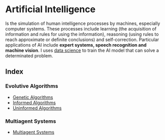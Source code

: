 # Artificial Intelligence

Is the simulation of human intelligence processes by machines, especially computer systems. These processes include learning (the acquisition of information and rules for using the information), reasoning (using rules to reach approximate or definite conclusions) and self-correction. Particular applications of AI include **expert systems, speech recognition and machine vision**. I uses [data science](../data%20science.md) to train the AI model that can solve a determinated problem.

## Index

### Evolutive Algorithms

- [Genetic Algorithms](./reports/genetic_algorithms.ipynb)
- [Informed Algorithms](./reports/informed_algorithms.ipynb)
- [Uninformed Algorithms](./reports/uninformed_algorithms.ipynb)

### Multiagent Systems

- [Multiagent Systems](./reports/multiagent_systems.ipynb)
